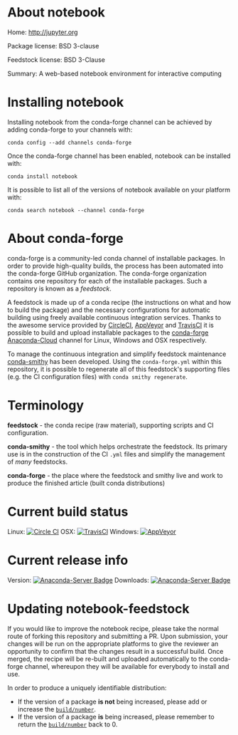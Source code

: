About notebook
==============

Home: http://jupyter.org

Package license: BSD 3-clause

Feedstock license: BSD 3-Clause

Summary: A web-based notebook environment for interactive computing



Installing notebook
===================

Installing notebook from the conda-forge channel can be achieved by adding conda-forge to your channels with:

```
conda config --add channels conda-forge
```

Once the conda-forge channel has been enabled, notebook can be installed with:

```
conda install notebook
```

It is possible to list all of the versions of notebook available on your platform with:

```
conda search notebook --channel conda-forge
```


About conda-forge
=================

conda-forge is a community-led conda channel of installable packages.
In order to provide high-quality builds, the process has been automated into the
conda-forge GitHub organization. The conda-forge organization contains one repository 
for each of the installable packages. Such a repository is known as a *feedstock*.

A feedstock is made up of a conda recipe (the instructions on what and how to build
the package) and the necessary configurations for automatic building using freely
available continuous integration services. Thanks to the awesome service provided by
[CircleCI](https://circleci.com/), [AppVeyor](http://www.appveyor.com/)
and [TravisCI](https://travis-ci.org/) it is possible to build and upload installable
packages to the [conda-forge](https://anaconda.org/conda-forge)
[Anaconda-Cloud](http://docs.anaconda.org/) channel for Linux, Windows and OSX respectively.

To manage the continuous integration and simplify feedstock maintenance
[conda-smithy](http://github.com/conda-forge/conda-smithy) has been developed.
Using the ``conda-forge.yml`` within this repository, it is possible to regenerate all of
this feedstock's supporting files (e.g. the CI configuration files) with ``conda smithy regenerate``.


Terminology
===========

**feedstock** - the conda recipe (raw material), supporting scripts and CI configuration.

**conda-smithy** - the tool which helps orchestrate the feedstock.
                   Its primary use is in the construction of the CI ``.yml`` files
                   and simplify the management of *many* feedstocks.

**conda-forge** - the place where the feedstock and smithy live and work to
                  produce the finished article (built conda distributions)

Current build status
====================
Linux: [![Circle CI](https://circleci.com/gh/conda-forge/notebook-feedstock.svg?style=svg)](https://circleci.com/gh/conda-forge/notebook-feedstock)
OSX: [![TravisCI](https://travis-ci.org/conda-forge/notebook-feedstock.svg?branch=master)](https://travis-ci.org/conda-forge/notebook-feedstock) 
Windows: [![AppVeyor](https://ci.appveyor.com/api/projects/status/github/conda-forge/notebook-feedstock?svg=True)](https://ci.appveyor.com/project/conda-forge/notebook-feedstock/branch/master)

Current release info
====================
Version: [![Anaconda-Server Badge](https://anaconda.org/conda-forge/notebook/badges/version.svg)](https://anaconda.org/conda-forge/notebook)
Downloads: [![Anaconda-Server Badge](https://anaconda.org/conda-forge/notebook/badges/downloads.svg)](https://anaconda.org/conda-forge/notebook)


Updating notebook-feedstock
===========================

If you would like to improve the notebook recipe, please take the normal
route of forking this repository and submitting a PR. Upon submission, your changes will
be run on the appropriate platforms to give the reviewer an opportunity to confirm that the
changes result in a successful build. Once merged, the recipe will be re-built and uploaded
automatically to the conda-forge channel, whereupon they will be available for everybody to
install and use.

In order to produce a uniquely identifiable distribution:
 * If the version of a package **is not** being increased, please add or increase
   the [``build/number``](http://conda.pydata.org/docs/building/meta-yaml.html#build-number-and-string). 
 * If the version of a package **is** being increased, please remember to return
   the [``build/number``](http://conda.pydata.org/docs/building/meta-yaml.html#build-number-and-string)
   back to 0.
